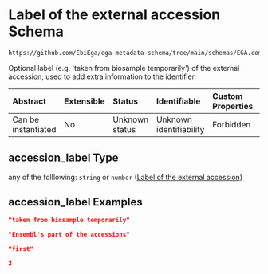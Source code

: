 # Label of the external accession Schema

```txt
https://github.com/EbiEga/ega-metadata-schema/tree/main/schemas/EGA.common-definitions.json#/definitions/object_external_accession/properties/accession_label
```

Optional label (e.g. 'taken from biosample temporarily') of the external accession, used to add extra information to the identifier.

| Abstract            | Extensible | Status         | Identifiable            | Custom Properties | Additional Properties | Access Restrictions | Defined In                                                                                |
| :------------------ | :--------- | :------------- | :---------------------- | :---------------- | :-------------------- | :------------------ | :---------------------------------------------------------------------------------------- |
| Can be instantiated | No         | Unknown status | Unknown identifiability | Forbidden         | Allowed               | none                | [EGA.common-definitions.json*](../out/EGA.common-definitions.json "open original schema") |

## accession_label Type

any of the folllowing: `string` or `number` ([Label of the external accession](ega-12-definitions-object-of-external-accession-of-the-object-properties-label-of-the-external-accession.md))

## accession_label Examples

```json
"taken from biosample temporarily"
```

```json
"Ensembl's part of the accessions"
```

```json
"first"
```

```json
2
```

